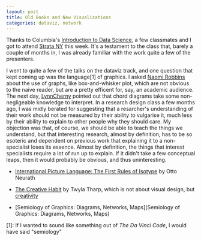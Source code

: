 ```yaml
---
layout: post
title: Old Books and New Visualisations
categories: dataviz, network
---
```


Thanks to Columbia's [Introduction to Data Science](http://columbiadatascience.wordpress.com/), a few classmates and I got to attend [Strata NY](http://strataconf.com/stratany2012) this week. It's a testament to the class that, barely a couple of months in, I was already familiar with the work quite a few of the presenters.

I went to quite a few of the talks on the dataviz track, and one question that kept coming up was the language[1] of graphics. I asked [Naomi Robbins](http://www.nbr-graphs.com/) about  the use of graphs, like box-and-whisker plot, which are not obvious to the naive reader, but are a pretty efficent for, say, an academic audience. The next day, [LynnCherny](http://www.ghostweather.com/) pointed out that chord diagrams take some non-negligeable knowledge to interpret. In a research design class a few months ago, I was midly berated for suggesting that a resarcher's understanding of their work should not be measured by their ability to vulgarise it, much less by their ability to explain to other people why they should care. My objection was that, of course, we should be able to teach the things we understand, but that interesting research, almost by definition, has to be so esoteric and dependent on previous work that explaining it to a non-specialist loses its essence. Almost by definition, the things that interest specialists require a lot of run up to explain. If it didn't take a few conceptual leaps, then it would probably be obvious, and thus uninteresting.


* [International Picture Language: The First Rules of Isotype](http://imaginarymuseum.org/MHV/PZImhv/NeurathPictureLanguage.html) by Otto Neurath

* [The Creative Habit](http://www.amazon.com/The-Creative-Habit-ebook/dp/B000SEOWBG?tag=duckduckgo-d-20) by Twyla Tharp, which is not about visual design, but [creativity](http://www.amazon.com/The-Creative-Habit-ebook/dp/B000SEOWBG?tag=duckduckgo-d-20)

* [Semiology of Graphics: Diagrams, Networks, Maps](Semiology of Graphics: Diagrams, Networks, Maps)

[1]: If I wanted to sound like something out of *The Da Vinci Code*, I would have said "semiology"
